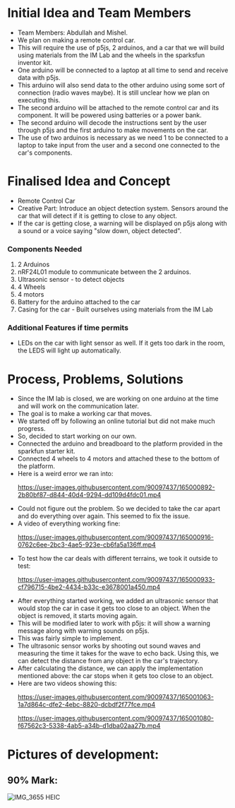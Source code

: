 # Initial Idea and Team Members
<ul>
  <li>Team Members: Abdullah and Mishel. </li>
  <li>We plan on making a remote control car.</li>
  <li>This will require the use of p5js, 2 arduinos, and a car that we will build using materials from the IM Lab and the wheels in the sparksfun inventor kit.</li>
  <li>One arduino will be connected to a laptop at all time to send and receive data with p5js.</li>
  <li>This arduino will also send data to the other arduino using some sort of connection (radio waves maybe). It is still unclear how we plan on executing this.</li>
  <li>The second arduino will be attached to the remote control car and its component. It will be powered using batteries or a power bank.</li>
  <li>The second arduino will decode the instructions sent by the user through p5js and the first arduino to make movements on the car.</li>
  <li>The use of two arduinos is necessary as we need 1 to be connected to a laptop to take input from the user and a second one connected to the car's components. </li>
</ul>


# Finalised Idea and Concept
<ul>
  <li>Remote Control Car </li>
  <li>Creative Part: Introduce an object detection system. Sensors around the car that will detect if it is getting to close to any object.</li>
  <li>If the car is getting close, a warning will be displayed on p5js along with a sound or a voice saying "slow down, object detected". </li>
</ul>

### Components Needed
<ol>
  <li>2 Arduinos </li>
  <li>nRF24L01 module to communicate between the 2 arduinos. </li>
  <li>Ultrasonic sensor - to detect objects </li>
  <li>4 Wheels </li>
  <li>4 motors </li>
  <li>Battery for the arduino attached to the car</li>
  <li>Casing for the car - Built ourselves using materials from the IM Lab </li>
</ol>

### Additional Features if time permits
<ul>
  <li>LEDs on the car with light sensor as well. If it gets too dark in the room, the LEDS will light up automatically. </li>
</ul>

# Process, Problems, Solutions
<ul>
  <li>Since the IM lab is closed, we are working on one arduino at the time and will work on the communication later. </li>
  <li>The goal is to make a working car that moves. </li>
  <li>We started off by following an online tutorial but did not make much progress. </li>
  <li>So, decided to start working on our own. </li>
  <li>Connected the arduino and breadboard to the platform provided in the sparkfun starter kit. </li>
  <li>Connected 4 wheels to 4 motors and attached these to the bottom of the platform. </li>
  <li>Here is a weird error we ran into: </li>
  
  

https://user-images.githubusercontent.com/90097437/165000892-2b80bf87-d844-40d4-9294-dd109d4fdc01.mp4

  <li>Could not figure out the problem. So we decided to take the car apart and do everything over again. This seemed to fix the issue. </li>
  <li>A video of everything working fine: </li>

https://user-images.githubusercontent.com/90097437/165000916-0762c6ee-2bc3-4ae5-923e-cb6fa5a136ff.mp4

  <li>To test how the car deals with different terrains, we took it outside to test: </li>

https://user-images.githubusercontent.com/90097437/165000933-cf796715-4be2-4434-b33c-e3678001a450.mp4


  <li>After everything started working, we added an ultrasonic sensor that would stop the car in case it gets too close to an object. When the object is removed, it starts moving again. </li>
  <li>This will be modified later to work with p5js: it will show a warning message along with warning sounds on p5js. </li>
  <li>This was fairly simple to implement. </li>
  <li>The ultrasonic sensor works by shooting out sound waves and measuring the time it takes for the wave to echo back. Using this, we can detect the distance from any object in the car's trajectory. </li>
  <li>After calculating the distance, we can apply the implementation mentioned above: the car stops when it gets too close to an object. </li>
  <li>Here are two videos showing this: </li>
  
https://user-images.githubusercontent.com/90097437/165001063-1a7d864c-dfe2-4ebc-8820-dcbdf2f77fce.mp4

https://user-images.githubusercontent.com/90097437/165001080-f67562c3-5338-4ab5-a34b-d1dba02aa27b.mp4

</ul>

# Pictures of development:

## 90% Mark:

![IMG_3655 HEIC](https://user-images.githubusercontent.com/90097437/165001143-64834cf5-e205-4a39-b2ab-8bff447b992c.png)

    
